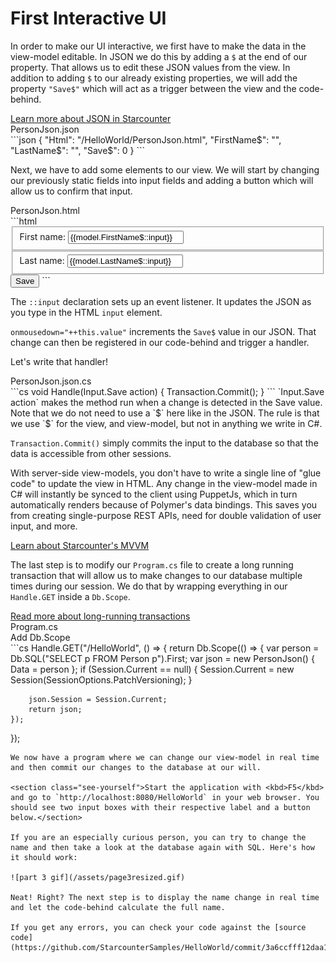 # First Interactive UI

In order to make our UI interactive, we first have to make the data in the view-model editable. In JSON we do this by adding a `$` at the end of our property. That allows us to edit these JSON values from the view. In addition to adding `$` to our already existing properties, we will add the property `"Save$"` which will act as a trigger between the view and the code-behind.

<aside class="read-more">
    <a href="http://starcounter.io/guides/json/json-by-example/">Learn more about JSON in Starcounter</a>
</aside>

<div class="code-name">PersonJson.json</div>
```json
{
  "Html": "/HelloWorld/PersonJson.html",
  "FirstName$": "",
  "LastName$": "",
  "Save$": 0
}
```

Next, we have to add some elements to our view. We will start by changing our previously static fields into input fields and adding a button which will allow us to confirm that input.

<div class="code-name">PersonJson.html</div>
```html
<fieldset>
    <label>First name:</label>
    <input value="{{model.FirstName$::input}}">
</fieldset>
<fieldset>
    <label>Last name:</label>
    <input value="{{model.LastName$::input}}">
</fieldset>
<button value="{{model.Save$::click}}" onmousedown="++this.value">Save</button>
```

The `::input` declaration sets up an event listener. It updates the JSON as you type in the HTML `input` element.

`onmousedown="++this.value"` increments the `Save$` value in our JSON. That change can then be registered in our code-behind and trigger a handler.

Let's write that handler!

<div class="code-name">PersonJson.json.cs</div>
```cs
void Handle(Input.Save action)
{
    Transaction.Commit();
}
```
`Input.Save action` makes the method run when a change is detected in the Save value. Note that we do not need to use a `$` here like in the JSON. The rule is that we use `$` for the view, and view-model, but not in anything we write in C#.

`Transaction.Commit()` simply commits the input to the database so that the data is accessible from other sessions.

With server-side view-models, you don't have to write a single line of "glue code" to update the view in HTML. Any change in the view-model made in C# will instantly be synced to the client using PuppetJs, which in turn automatically renders because of Polymer's data bindings. This saves you from creating single-purpose REST APIs, need for double validation of user input, and more.

<aside class="read-more">
    <a href="http://starcounter.io/guides/web/server-side-view-models/">Learn about Starcounter's MVVM</a>
</aside>

The last step is to modify our `Program.cs` file to create a long running transaction that will allow us to make changes to our database multiple times during our session. We do that by wrapping everything in our `Handle.GET` inside a `Db.Scope`.

<aside class="read-more">
    <a href="http://starcounter.io/guides/transactions/long-running-transactions/">Read more about long-running transactions</a>
</aside>

<div class="code-name">Program.cs</div><div class="code-name code-title">Add Db.Scope</div>
```cs
Handle.GET("/HelloWorld", () =>
{
    return Db.Scope(() =>
    {
        var person = Db.SQL<Person>("SELECT p FROM Person p").First;
        var json = new PersonJson()
        {
            Data = person
        };
        if (Session.Current == null)
        {
            Session.Current = new Session(SessionOptions.PatchVersioning);
        }

        json.Session = Session.Current;
        return json;
    });
});
```
We now have a program where we can change our view-model in real time and then commit our changes to the database at our will.

<section class="see-yourself">Start the application with <kbd>F5</kbd> and go to `http://localhost:8080/HelloWorld` in your web browser. You should see two input boxes with their respective label and a button below.</section>

If you are an especially curious person, you can try to change the name and then take a look at the database again with SQL. Here's how it should work:

![part 3 gif](/assets/page3resized.gif)

Neat! Right? The next step is to display the name change in real time and let the code-behind calculate the full name.

If you get any errors, you can check your code against the [source code](https://github.com/StarcounterSamples/HelloWorld/commit/3a6ccfff12daa109a1afad335565493a8fd2fc9a).
